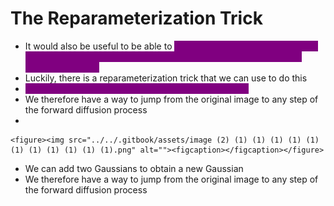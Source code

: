 # The Reparameterization Trick

* It would also be useful to be able to <mark style="color:purple;background-color:purple;">**jump straight from an image x0 to any noised version of the image xt without having to go through t applications of q.**</mark>&#x20;
* Luckily, there is a reparameterization trick that we can use to do this
* <mark style="color:purple;background-color:purple;">**We can add two Gaussians to obtain a new Gaussian**</mark>
* We therefore have a way to jump from the original image to any step of the forward diffusion process
*

    <figure><img src="../../.gitbook/assets/image (2) (1) (1) (1) (1) (1) (1) (1) (1) (1) (1) (1).png" alt=""><figcaption></figcaption></figure>
* We can add two Gaussians to obtain a new Gaussian
* We therefore have a way to jump from the original image to any step of the forward diffusion process
